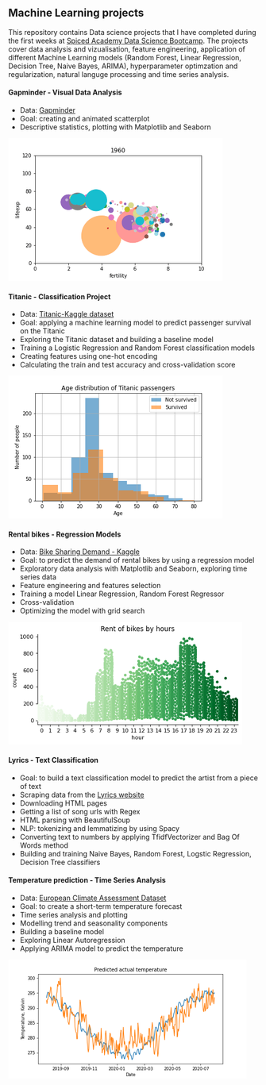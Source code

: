 ## Machine Learning projects

This repository contains Data science projects that I have completed during the first weeks at [Spiced Academy Data Science Bootcamp](https://www.spiced-academy.com/en). The projects cover data analysis and vizualisation, feature engineering, application of different Machine Learning models (Random Forest, Linear Regression, Decision Tree, Naive Bayes, ARIMA), hyperparameter optimzation and regularization, natural languge processing and time series analysis.

#### Gapminder - Visual Data Analysis 
* Data: [Gapminder](https://www.gapminder.org/data/)
* Goal: creating and animated scatterplot
* Descriptive statistics, plotting with Matplotlib and Seaborn

![Alt Text](https://github.com/madinamarat/machine_learning_projects/blob/master/01_animated_scatterplot/output.gif)

#### Titanic - Classification Project
* Data: [Titanic-Kaggle dataset](https://www.kaggle.com/c/titanic/data)
* Goal: applying a machine learning model to predict passenger survival on the Titanic
* Exploring the Titanic dataset and building a baseline model
* Training a Logistic Regression and Random Forest classification models
* Creating features using one-hot encoding
* Calculating the train and test accuracy and cross-validation score

![Alt Text](https://github.com/madinamarat/machine_learning_projects/blob/master/02_titanic/data/age_distribution.png)

#### Rental bikes - Regression Models
* Data: [Bike Sharing Demand - Kaggle](https://www.kaggle.com/c/bike-sharing-demand/data)
* Goal: to predict the demand of rental bikes by using a regression model
* Exploratory data analysis with Matplotlib and Seaborn, exploring time series data
* Feature engineering and features selection
* Training a model Linear Regression, Random Forest Regressor
* Cross-validation
* Optimizing the model with grid search

![Alt text](https://github.com/madinamarat/machine_learning_projects/blob/master/03_bikes/data/rent_by_hours.png)

#### Lyrics - Text Classification
* Goal: to build a text classification model to predict the artist from a piece of text
* Scraping data from the [Lyrics website](https://www.lyrics.com/)
* Downloading HTML pages
* Getting a list of song urls with Regex
* HTML parsing with BeautifulSoup 
* NLP: tokenizing and lemmatizing by using Spacy
* Converting text to numbers by applying TfidfVectorizer and Bag Of Words method
* Building and training Naive Bayes, Random Forest, Logstic Regression, Decision Tree classifiers

#### Temperature prediction - Time Series Analysis
* Data: [European Climate Assessment Dataset](https://www.ecad.eu/)
* Goal: to create a short-term temperature forecast
* Time series analysis and plotting
* Modelling trend and seasonality components
* Building a baseline model
* Exploring Linear Autoregression
* Applying ARIMA model to predict the temperature

![Alt text](https://github.com/madinamarat/machine_learning_projects/blob/master/05_temperature_time_series/data/temperature_prediction.png) 

